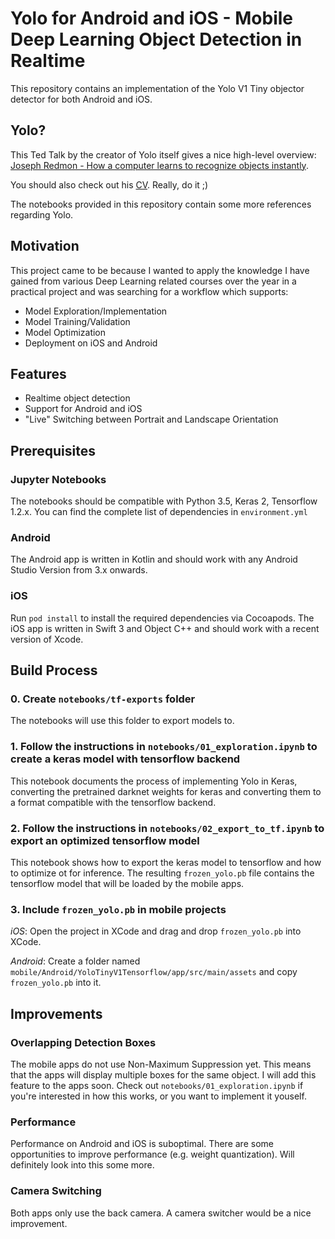 
# Yolo for Android and iOS - Mobile Deep Learning Object Detection in Realtime

This repository contains an implementation of the Yolo V1 Tiny objector detector for both Android and iOS.

## Yolo?

This Ted Talk by the creator of Yolo itself gives a nice high-level overview: [Joseph Redmon - How a computer learns to recognize objects instantly](https://www.ted.com/talks/joseph_redmon_how_a_computer_learns_to_recognize_objects_instantly).

You should also check out his [CV](https://pjreddie.com/static/Redmon%20Resume.pdf). Really, do it ;)

The notebooks provided in this repository contain some more references regarding Yolo.


## Motivation

This project came to be because I wanted to apply the knowledge I have gained from various Deep Learning related courses over the year in a practical project and was searching for a workflow which supports:

* Model Exploration/Implementation
* Model Training/Validation
* Model Optimization
* Deployment on iOS and Android

## Features

* Realtime object detection
* Support for Android and iOS
* "Live" Switching between Portrait and Landscape Orientation

## Prerequisites

### Jupyter Notebooks

The notebooks should be compatible with Python 3.5, Keras 2, Tensorflow 1.2.x. You can find the complete list of dependencies in `environment.yml`

### Android

The Android app is written in Kotlin and should work with any Android Studio Version from 3.x onwards.

### iOS

Run `pod install` to install the required dependencies via Cocoapods. The iOS app is written in Swift 3 and Object C++ and should work with a recent version of Xcode.


## Build Process

### 0. Create `notebooks/tf-exports` folder

The notebooks will use this folder to export models to.

### 1. Follow the instructions in `notebooks/01_exploration.ipynb` to create a keras model with tensorflow backend

This notebook documents the process of implementing Yolo in Keras, converting the pretrained darknet weights for keras and converting them to a format compatible with the tensorflow backend.

### 2. Follow the instructions in `notebooks/02_export_to_tf.ipynb` to export an optimized tensorflow model

This notebook shows how to export the keras model to tensorflow and how to optimize ot for inference. The resulting `frozen_yolo.pb` file contains the tensorflow model that will be loaded by the mobile apps.

### 3. Include `frozen_yolo.pb` in mobile projects

_iOS_: Open the project in XCode and drag and drop `frozen_yolo.pb` into XCode.

_Android_: Create a folder named ` mobile/Android/YoloTinyV1Tensorflow/app/src/main/assets` and copy `frozen_yolo.pb` into it.


## Improvements

### Overlapping Detection Boxes
The mobile apps do not use Non-Maximum Suppression yet. This means that the apps will display multiple boxes for the same object. I will add this feature to the apps soon. Check out `notebooks/01_exploration.ipynb` if you're interested in how this works, or you want to implement it youself.

### Performance
Performance on Android and iOS is suboptimal. There are some opportunities to improve performance (e.g. weight quantization). Will definitely look into this some more.

### Camera Switching
Both apps only use the back camera. A camera switcher would be a nice improvement.

